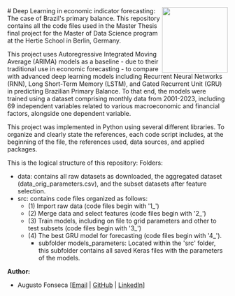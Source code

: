 <img src="https://upload.wikimedia.org/wikipedia/commons/thumb/2/23/Hertie_School_of_Governance_logo.svg/1200px-Hertie_School_of_Governance_logo.svg.png" width="150px" align="right" />
# Deep Learning in economic indicator forecasting: The case of Brazil's primary balance.
This repository contains all the code files used in the Master Thesis final project for the Master of Data Science program at the Hertie School in Berlin, Germany.

This project uses Autoregressive Integrated Moving Average (ARIMA) models as a baseline - due to their traditional use in economic forecasting - to compare with advanced deep learning models including Recurrent Neural Networks (RNN), Long Short-Term Memory (LSTM), and Gated Recurrent Unit (GRU) in predicting Brazilian Primary Balance. To that end, the models were trained using a dataset comprising monthly data from 2001-2023, including 69 independent variables related to various macroeconomic and financial factors, alongside one dependent variable.

This project was implemented in Python using several different libraries. To organize and clearly state the references, each code script includes, at the beginning of the file, the references used, data sources, and applied packages.

This is the logical structure of this repository:
Folders:
- data: contains all raw datasets as downloaded, the aggregated dataset (data_orig_parameters.csv), and the subset datasets after feature selection.
- src: contains code files organized as follows:
    - (1) Import raw data (code files begin with '1_')
    - (2) Merge data and select features (code files begin with '2_')
    - (3) Train models, including on file to grid parameters and other to test subsets (code files begin with '3_')
    - (4) The best GRU model for forecasting (code files begin with '4_').
      - subfolder models_parameters: Located within the 'src' folder, this subfolder contains all saved Keras files with the parameters of the models.

**Author:**
*   Augusto Fonseca [[Email](mailto:cesaraccf@gmail.com) | [GitHub](https://github.com/augustofonseca25) | [LinkedIn](https://www.linkedin.com/in/augustofonseca-brazil)]
